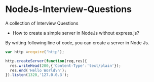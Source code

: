 # NodeJs-Interview-Questions
A collection of Interview Questions


- How to create a simple server in NodeJs without express.js?

By writing following line of code, you can create a server in Node Js.

```js
var http =require('http');

http.createServer(function(req,res){
  res.writeHead(200,{'Content-Type':'text/plain'});
  res.end('Hello World\n');
}).listen(1320,'127.0.0.3');
```

